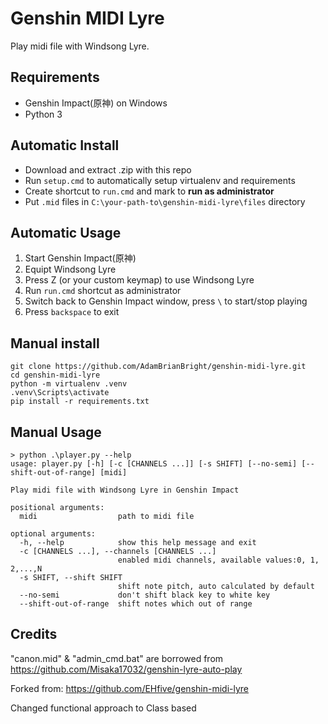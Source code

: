 # Genshin MIDI Lyre

Play midi file with Windsong Lyre.

## Requirements

* Genshin Impact(原神) on Windows
* Python 3

## Automatic Install

- Download and extract .zip with this repo
- Run `setup.cmd` to automatically setup virtualenv and requirements
- Create shortcut to `run.cmd` and mark to **run as administrator**
- Put `.mid` files in `C:\your-path-to\genshin-midi-lyre\files` directory

## Automatic Usage

1. Start Genshin Impact(原神)
2. Equipt Windsong Lyre
3. Press Z (or your custom keymap) to use Windsong Lyre
4. Run `run.cmd` shortcut as administrator
6. Switch back to Genshin Impact window, press `\` to start/stop playing
7. Press `backspace` to exit

## Manual install

```
git clone https://github.com/AdamBrianBright/genshin-midi-lyre.git
cd genshin-midi-lyre
python -m virtualenv .venv
.venv\Scripts\activate
pip install -r requirements.txt
```

## Manual Usage

```
> python .\player.py --help
usage: player.py [-h] [-c [CHANNELS ...]] [-s SHIFT] [--no-semi] [--shift-out-of-range] [midi]

Play midi file with Windsong Lyre in Genshin Impact

positional arguments:
  midi                  path to midi file

optional arguments:
  -h, --help            show this help message and exit
  -c [CHANNELS ...], --channels [CHANNELS ...]
                        enabled midi channels, available values:0, 1, 2,...,N
  -s SHIFT, --shift SHIFT
                        shift note pitch, auto calculated by default
  --no-semi             don't shift black key to white key
  --shift-out-of-range  shift notes which out of range
```

## Credits

"canon.mid" & "admin_cmd.bat" are borrowed from https://github.com/Misaka17032/genshin-lyre-auto-play

Forked from: https://github.com/EHfive/genshin-midi-lyre

Changed functional approach to Class based

